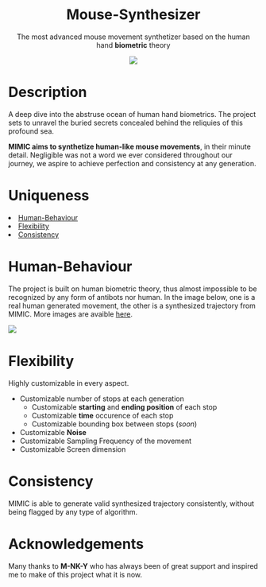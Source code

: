 <div align="center">
<h1> <b> Mouse-Synthesizer</b></h1>
<p>The most advanced mouse movement synthetizer based on the human hand <b>biometric</b> theory</p>
<img src="https://avatars.githubusercontent.com/u/121403675?s=400&u=4ce7a2f06e85191ad4e375ea7128b5b5717baf8a&v=4)">
</div>

# Description

A deep dive into the abstruse ocean of human hand biometrics. 
The project sets to unravel the buried secrets concealed behind the reliquies of this profound sea.

<b>MIMIC aims to synthetize human-like mouse movements</b>, in their minute detail.
Negligible was not a word we ever considered throughout our journey, we aspire to achieve perfection and consistency at any generation.

# Uniqueness

<li><a href="#human-behaviour">Human-Behaviour</a></li>
<li><a href="#flexibility">Flexibility</a></li>
<li><a href="#consistency">Consistency</a></li>

# Human-Behaviour

The project is built on human biometric theory, thus almost impossible to be recognized by any form of antibots nor human.
In the image below, one is a real human generated movement, the other is a synthesized trajectory from MIMIC.
More images are avaible <a href="https://github.com/MIMIC-LOGICS/Mouse-Synthesizer/tree/main/images">here</a>.

<img src="https://raw.githubusercontent.com/MIMIC-LOGICS/Mouse-Synthetizer/main/images/sample_1.png">

# Flexibility

Highly customizable in every aspect.

- Customizable number of stops at each generation
  - Customizable <b>starting</b> and <b>ending position</b> of each stop</li>
  - Customizable <b>time</b> occurence of each stop  </li>
  - Customizable bounding box between stops (<i>soon</i>)
- Customizable <b>Noise</b>
- Customizable Sampling Frequency of the movement
- Customizable Screen dimension


# Consistency

MIMIC is able to generate valid synthesized trajectory consistently, without being flagged by any type of algorithm.

# Acknowledgements

Many thanks to <b>M-NK-Y</b> who has always been of great support and inspired me to make of this project what it is now.
